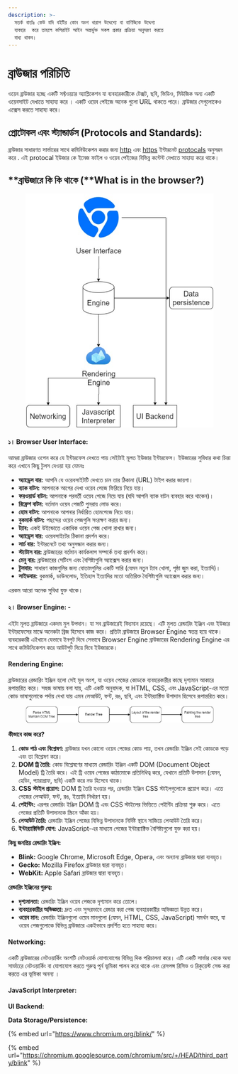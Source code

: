 ```yaml
---
description: >-
  সতর্ক বার্তাঃ কেউ যদি বইটির কোন অংশ খারাপ উদ্দেশ্যে বা বাণিজ্যিক উদ্দেশ্য
  ব্যবহার  করে তাহলে কপিরাইট আইন অন্তর্ভুক্ত সকল প্রকার প্রক্রিয়া অনুসরণ করতে
  বাধ্য থাকব।
---
```


# ব্রাউজার পরিচিতি

ওয়েব ব্রাউজার হচ্ছে একটি সফ্টওয়্যার অ্যাপ্লিকেশন যা ব্যবহারকারীকে টেক্সট, ছবি, ভিডিও, মিউজিক অন্য একটি  ওয়েবসাইট দেখাতে সাহায্য করে । একটি ওয়েব পেইজে অনেক গুলো URL থাকতে পারে। ব্রাউজার সেগুলোকেও এক্সেস করতে সাহায্য করে।&#x20;

## প্রোটোকল এবং স্ট্যান্ডার্ডস (Protocols and Standards):

ব্রাউজার সাধারণত সার্ভারের সাথে কমিনিউকেশন করার জন্য [http](https://en.wikipedia.org/wiki/HTTP) এবং [https](https://en.wikipedia.org/wiki/HTTPS) ইন্টারনেট [protocals](https://en.wikipedia.org/wiki/Internet\_Protocol) অনুসরন করে .  এই protocal ইউজার কে ইমেজ ফাইল ও ওয়েব পেইজের বিভিন্ন কন্টেন্ট দেখাতে সাহায্য করে থাকে।&#x20;

## **ব্রাঊজারে কি কি থাকে (**What is in the browser?)

<figure><img src=".gitbook/assets/image (1).png" alt=""><figcaption></figcaption></figure>

#### **১। Browser User Interface:**&#x20;

আমরা ব্রাউজার ওপেন করে যে ইন্টারফেস দেখতে পায় সেইটাই মূলত ইউজার ইন্টারফেস। ইউজারের সুবিধার কথা চিন্তা করে এখানে কিছু টুলস দেওয়া হয় যেমনঃ

* **অ্যাড্রেস বার:** আপনি যে ওয়েবসাইটটি দেখতে চান তার ঠিকানা (URL) টাইপ করার জায়গা।
* **ব্যাক বাটন:** আপনাকে আগের দেখা ওয়েব পেজে ফিরিয়ে নিয়ে যায়।
* **ফরওয়ার্ড বাটন:** আপনাকে পরবর্তী ওয়েব পেজে নিয়ে যায় (যদি আপনি ব্যাক বাটন ব্যবহার করে থাকেন)।
* **রিফ্রেশ বাটন:** বর্তমান ওয়েব পেজটি পুনরায় লোড করে।
* **হোম বাটন:** আপনাকে আপনার নির্ধারিত হোমপেজে নিয়ে যায়।
* **বুকমার্ক বাটন:** পছন্দের ওয়েব পেজগুলি সংরক্ষণ করার জন্য।
* **ট্যাব:** একই উইন্ডোতে একাধিক ওয়েব পেজ খোলা রাখার জন্য।
* **অ্যাড্রেস বার:** ওয়েবসাইটের ঠিকানা প্রদর্শন করে।
* **সার্চ বার:** ইন্টারনেটে তথ্য অনুসন্ধান করার জন্য।
* **স্ট্যাটাস বার:** ব্রাউজারের বর্তমান কার্যকলাপ সম্পর্কে তথ্য প্রদর্শন করে।
* **মেনু বার:** ব্রাউজারের সেটিংস এবং বৈশিষ্ট্যগুলি অ্যাক্সেস করার জন্য।
* **টুলবার:** সাধারণ কাজগুলির জন্য বোতামগুলির একটি সারি (যেমন নতুন ট্যাব খোলা, পৃষ্ঠা জুম করা, ইত্যাদি)।
* **সাইডবার:** বুকমার্ক, ডাউনলোড, ইতিহাস ইত্যাদির মতো অতিরিক্ত বৈশিষ্ট্যগুলি অ্যাক্সেস করার জন্য।

এরকম আরো অনেক সুবিধা যুক্ত থাকে।

#### **২। Browser Engine: -**

এইটা মূলত ব্রাউজারে একদম মুল উপদান। যা সব ব্রাউজারেই বিদ্যমান রয়েছে। এটি মুলত রেন্ডারিং ইঞ্জিন এবং ইউজার ইন্টারফেসের মাঝে অনেকটা ব্রিজ হিসেবে কাজ করে। প্রতিটা ব্রাউজারে Browser Engine স্বতন্ত্র হয়ে থাকে। ব্যবহারকারী এইখানে যেভাবে ইনপুট দিবে সেভাবে Browser Engine ব্রাউজারের Rendering Engine এর সাথে কমিউনিকেশন করে আউটপুট দিয়ে দিবে ইউজারকে।&#x20;

#### **Rendering Engine:**

ব্রাউজারের রেন্ডারিং ইঞ্জিন হলো সেই মূল অংশ, যা ওয়েব পেজের কোডকে ব্যবহারকারীর কাছে দৃশ্যমান আকারে রূপান্তরিত করে। সহজ ভাষায় বলা যায়, এটি একটি অনুবাদক, যা HTML, CSS, এবং JavaScript-এর মতো কোড ভাষাগুলোকে পর্দায় দেখা যায় এমন লেআউট, ফন্ট, রঙ, ছবি, এবং ইন্টার‌্যাক্টিভ উপাদান হিসেবে রূপান্তরিত করে।

<figure><img src=".gitbook/assets/image (9).png" alt=""><figcaption></figcaption></figure>

**কীভাবে কাজ করে?**

1. **কোড পাঠ এবং বিশ্লেষণ:** ব্রাউজার যখন কোনো ওয়েব পেজের কোড পায়, তখন রেন্ডারিং ইঞ্জিন সেই কোডকে পড়ে এবং তা বিশ্লেষণ করে।
2. **DOM ট্রি তৈরি:** কোড বিশ্লেষণের মাধ্যমে রেন্ডারিং ইঞ্জিন একটি DOM (Document Object Model) ট্রি তৈরি করে। এই ট্রি ওয়েব পেজের কাঠামোকে প্রতিনিধিত্ব করে, যেখানে প্রতিটি উপাদান (যেমন, হেডিং, প্যারাগ্রাফ, ছবি) একটি করে নড হিসেবে থাকে।
3. **CSS স্টাইল প্রয়োগ:** DOM ট্রি তৈরি হওয়ার পর, রেন্ডারিং ইঞ্জিন CSS স্টাইলগুলোকে প্রয়োগ করে। এতে পেজের লেআউট, ফন্ট, রঙ, ইত্যাদি নির্ধারণ হয়।
4. **পেইন্টিং:** এরপর রেন্ডারিং ইঞ্জিন DOM ট্রি এবং CSS স্টাইলের ভিত্তিতে পেইন্টিং প্রক্রিয়া শুরু করে। এতে পেজের প্রতিটি উপাদানকে স্ক্রিনে আঁকা হয়।
5. **লেআউট তৈরি:** রেন্ডারিং ইঞ্জিন পেজের বিভিন্ন উপাদানকে নির্দিষ্ট স্থানে সাজিয়ে লেআউট তৈরি করে।
6. **ইন্টার‌্যাক্টিভিটি যোগ:** JavaScript-এর মাধ্যমে পেজের ইন্টার‌্যাক্টিভ বৈশিষ্ট্যগুলো যুক্ত করা হয়।

**কিছু জনপ্রিয় রেন্ডারিং ইঞ্জিন:**

* **Blink:** Google Chrome, Microsoft Edge, Opera, এবং অন্যান্য ব্রাউজার দ্বারা ব্যবহৃত।
* **Gecko:** Mozilla Firefox ব্রাউজার দ্বারা ব্যবহৃত।
* **WebKit:** Apple Safari ব্রাউজার দ্বারা ব্যবহৃত।

**রেন্ডারিং ইঞ্জিনের গুরুত্ব:**

* **দৃশ্যমানতা:** রেন্ডারিং ইঞ্জিন ওয়েব পেজকে দৃশ্যমান করে তোলে।
* **ব্যবহারকারীর অভিজ্ঞতা:** দ্রুত এবং সুন্দরভাবে রেন্ডার করা পেজ ব্যবহারকারীর অভিজ্ঞতা উন্নত করে।
* **ওয়েব মান:** রেন্ডারিং ইঞ্জিনগুলো ওয়েব মানগুলো (যেমন, HTML, CSS, JavaScript) সমর্থন করে, যা ওয়েব পেজগুলোকে বিভিন্ন ব্রাউজারে একইভাবে প্রদর্শিত হতে সাহায্য করে।

#### **Networking:**

একটি ব্রাউজারের নেটওয়ার্কিং অংশটি নেটওয়ার্ক যোগাযোগের বিভিন্ন দিক পরিচালনা করে। এটি একটি সার্ভার থেকে অন্য    সার্ভারেে নেটওয়ার্কিং বা যোগাযোগ করতে গুরুত্ব পূর্ন ভূমিকা পালন করে থাকে এবং রেসপন্স রিসিভ ও রিকুয়েস্ট সেন্ড করা করতে এর ভূমিকা অনন্য ।&#x20;

#### **JavaScript Interpreter:**



**UI Backend:**&#x20;



**Data Storage/Persistence:**

{% embed url="https://www.chromium.org/blink/" %}

{% embed url="https://chromium.googlesource.com/chromium/src/+/HEAD/third_party/blink" %}
